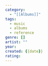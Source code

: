```yaml
---
category:
  - "[[Albums]]"
tags:
  - music
  - albums
  - reference
genre: []
artist: ""
year: 
created: {{date}}
rating:
---
```


